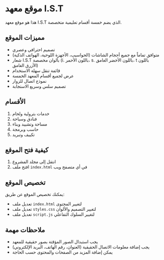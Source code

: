 # موقع معهد I.S.T

هذا هو موقع معهد I.S.T الذي يضم خمسة أقسام تعليمية متخصصة.

## مميزات الموقع

- تصميم احترافي وعصري
- متوافق تماماً مع جميع أحجام الشاشات (الحواسيب، الأجهزة اللوحية، الهواتف الذكية)
- شعار I.S.T بألوان مخصصة (i. باللون الأحمر، s. باللون الأخضر الغامق، t باللون الأزرق الغامق)
- قائمة تنقل سهلة الاستخدام
- عرض لجميع أقسام المعهد الخمسة
- نموذج اتصال للزوار
- تصميم سلس وسريع الاستجابة

## الأقسام

1. خدمات بترولية ولحام
2. فنادق وسياحة
3. مساحة وتشييد وبناء
4. حاسب وبرمجة
5. تكييف وتبريد

## كيفية فتح الموقع

1. انتقل إلى مجلد المشروع
2. افتح ملف `index.html` في أي متصفح ويب

## تخصيص الموقع

يمكنك تخصيص الموقع عن طريق:

- تعديل ملف `index.html` لتغيير المحتوى
- تعديل ملف `styles.css` لتغيير التصميم والألوان
- تعديل ملف `script.js` لتغيير السلوك التفاعلي

## ملاحظات مهمة

- يجب استبدال الصور المؤقتة بصور حقيقية للمعهد
- يجب إضافة معلومات الاتصال الحقيقية (العنوان، رقم الهاتف، البريد الإلكتروني)
- يمكن إضافة المزيد من الصفحات والمحتوى حسب الحاجة
